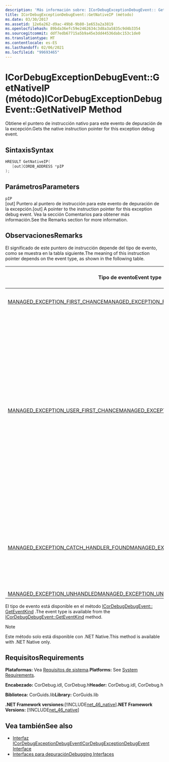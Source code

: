 ```yaml
---
description: 'Más información sobre: ICorDebugExceptionDebugEvent:: Getnativeip ((método)'
title: ICorDebugExceptionDebugEvent::GetNativeIP (método)
ms.date: 03/30/2017
ms.assetid: 12e6a262-d9ac-49b8-9b80-1e653a2a3819
ms.openlocfilehash: 89bda36efc59e2462634c3d8a3a5835c9d4b3354
ms.sourcegitcommit: ddf7edb67715a5b9a45e3dd44536dabc153c1de0
ms.translationtype: MT
ms.contentlocale: es-ES
ms.lasthandoff: 02/06/2021
ms.locfileid: "99693465"
---
```

# <a name="icordebugexceptiondebugeventgetnativeip-method"></a><span data-ttu-id="a642b-103">ICorDebugExceptionDebugEvent::GetNativeIP (método)</span><span class="sxs-lookup"><span data-stu-id="a642b-103">ICorDebugExceptionDebugEvent::GetNativeIP Method</span></span>

<span data-ttu-id="a642b-104">Obtiene el puntero de instrucción nativo para este evento de depuración de la excepción.</span><span class="sxs-lookup"><span data-stu-id="a642b-104">Gets the native instruction pointer for this exception debug event.</span></span>  
  
## <a name="syntax"></a><span data-ttu-id="a642b-105">Sintaxis</span><span class="sxs-lookup"><span data-stu-id="a642b-105">Syntax</span></span>  
  
```cpp  
HRESULT GetNativeIP(  
   [out]CORDB_ADDRESS *pIP  
);  
```  
  
## <a name="parameters"></a><span data-ttu-id="a642b-106">Parámetros</span><span class="sxs-lookup"><span data-stu-id="a642b-106">Parameters</span></span>  

 `pIP`  
 <span data-ttu-id="a642b-107">[out] Puntero al puntero de instrucción para este evento de depuración de la excepción.</span><span class="sxs-lookup"><span data-stu-id="a642b-107">[out] A pointer to the instruction pointer for this exception debug event.</span></span> <span data-ttu-id="a642b-108">Vea la sección Comentarios para obtener más información.</span><span class="sxs-lookup"><span data-stu-id="a642b-108">See the Remarks section for more information.</span></span>  
  
## <a name="remarks"></a><span data-ttu-id="a642b-109">Observaciones</span><span class="sxs-lookup"><span data-stu-id="a642b-109">Remarks</span></span>  

 <span data-ttu-id="a642b-110">El significado de este puntero de instrucción depende del tipo de evento, como se muestra en la tabla siguiente.</span><span class="sxs-lookup"><span data-stu-id="a642b-110">The meaning of this instruction pointer depends on the event type, as shown in the following table.</span></span>  
  
|<span data-ttu-id="a642b-111">Tipo de evento</span><span class="sxs-lookup"><span data-stu-id="a642b-111">Event type</span></span>|<span data-ttu-id="a642b-112">Significado del valor `pStackPointer`</span><span class="sxs-lookup"><span data-stu-id="a642b-112">Meaning of `pStackPointer` value</span></span>|  
|----------------|--------------------------------------|  
|[<span data-ttu-id="a642b-113">MANAGED_EXCEPTION_FIRST_CHANCE</span><span class="sxs-lookup"><span data-stu-id="a642b-113">MANAGED_EXCEPTION_FIRST_CHANCE</span></span>](cordebugrecordformat-enumeration.md)|<span data-ttu-id="a642b-114">Dirección de la instrucción con errores.</span><span class="sxs-lookup"><span data-stu-id="a642b-114">The address of the faulting instruction.</span></span>|  
|[<span data-ttu-id="a642b-115">MANAGED_EXCEPTION_USER_FIRST_CHANCE</span><span class="sxs-lookup"><span data-stu-id="a642b-115">MANAGED_EXCEPTION_USER_FIRST_CHANCE</span></span>](cordebugrecordformat-enumeration.md)|<span data-ttu-id="a642b-116">Dirección del código en el marco indicado por el método [GetStackPointer](icordebugexceptiondebugevent-getstackpointer-method.md) donde se reanudaría la ejecución si no se hubiera producido ninguna excepción.</span><span class="sxs-lookup"><span data-stu-id="a642b-116">The code address in the frame indicated by the [GetStackPointer](icordebugexceptiondebugevent-getstackpointer-method.md) method where execution would resume if no exception had been raised.</span></span> <span data-ttu-id="a642b-117">La excepción puede o no puede causar un código diferente, por ejemplo, un bloque catch de una cláusula `try/catch/finally`, para ejecutar en este marco.</span><span class="sxs-lookup"><span data-stu-id="a642b-117">The exception may or may not cause different code, such as the catch block of a `try/catch/finally` clause, to be executed in this frame.</span></span>|  
|[<span data-ttu-id="a642b-118">MANAGED_EXCEPTION_CATCH_HANDLER_FOUND</span><span class="sxs-lookup"><span data-stu-id="a642b-118">MANAGED_EXCEPTION_CATCH_HANDLER_FOUND</span></span>](cordebugrecordformat-enumeration.md)|<span data-ttu-id="a642b-119">Dirección del código donde `catch` se iniciará la ejecución del controlador en el marco indicado por el método [GetStackPointer](icordebugexceptiondebugevent-getstackpointer-method.md) .</span><span class="sxs-lookup"><span data-stu-id="a642b-119">The code address where `catch` handler execution will start in the frame indicated by the [GetStackPointer](icordebugexceptiondebugevent-getstackpointer-method.md) method.</span></span>|  
|[<span data-ttu-id="a642b-120">MANAGED_EXCEPTION_UNHANDLED</span><span class="sxs-lookup"><span data-stu-id="a642b-120">MANAGED_EXCEPTION_UNHANDLED</span></span>](cordebugrecordformat-enumeration.md)|<span data-ttu-id="a642b-121">`pIP` es 0.</span><span class="sxs-lookup"><span data-stu-id="a642b-121">`pIP` is 0.</span></span>|  
  
 <span data-ttu-id="a642b-122">El tipo de evento está disponible en el método [ICorDebugDebugEvent:: GetEventKind](icordebugdebugevent-geteventkind-method.md) .</span><span class="sxs-lookup"><span data-stu-id="a642b-122">The event type is available from the [ICorDebugDebugEvent::GetEventKind](icordebugdebugevent-geteventkind-method.md) method.</span></span>  
  
> [!NOTE]
> <span data-ttu-id="a642b-123">Este método solo está disponible con .NET Native.</span><span class="sxs-lookup"><span data-stu-id="a642b-123">This method is available with .NET Native only.</span></span>  
  
## <a name="requirements"></a><span data-ttu-id="a642b-124">Requisitos</span><span class="sxs-lookup"><span data-stu-id="a642b-124">Requirements</span></span>  

 <span data-ttu-id="a642b-125">**Plataformas:** Vea [Requisitos de sistema](../../get-started/system-requirements.md).</span><span class="sxs-lookup"><span data-stu-id="a642b-125">**Platforms:** See [System Requirements](../../get-started/system-requirements.md).</span></span>  
  
 <span data-ttu-id="a642b-126">**Encabezado:** CorDebug.idl, CorDebug.h</span><span class="sxs-lookup"><span data-stu-id="a642b-126">**Header:** CorDebug.idl, CorDebug.h</span></span>  
  
 <span data-ttu-id="a642b-127">**Biblioteca:** CorGuids.lib</span><span class="sxs-lookup"><span data-stu-id="a642b-127">**Library:** CorGuids.lib</span></span>  
  
 <span data-ttu-id="a642b-128">**.NET Framework versiones:**[!INCLUDE[net_46_native](../../../../includes/net-46-native-md.md)]</span><span class="sxs-lookup"><span data-stu-id="a642b-128">**.NET Framework Versions:** [!INCLUDE[net_46_native](../../../../includes/net-46-native-md.md)]</span></span>  
  
## <a name="see-also"></a><span data-ttu-id="a642b-129">Vea también</span><span class="sxs-lookup"><span data-stu-id="a642b-129">See also</span></span>

- [<span data-ttu-id="a642b-130">Interfaz ICorDebugExceptionDebugEvent</span><span class="sxs-lookup"><span data-stu-id="a642b-130">ICorDebugExceptionDebugEvent Interface</span></span>](icordebugexceptiondebugevent-interface.md)
- [<span data-ttu-id="a642b-131">Interfaces para depuración</span><span class="sxs-lookup"><span data-stu-id="a642b-131">Debugging Interfaces</span></span>](debugging-interfaces.md)
